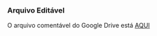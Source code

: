 ### Arquivo Editável
O arquivo comentável do Google Drive está [AQUI](https://docs.google.com/document/d/1Q1rP3gRgC6Ir0PmtRmjQoyuv14mMMfRvS42KU8VJ1aQ/edit?usp=sharing)
